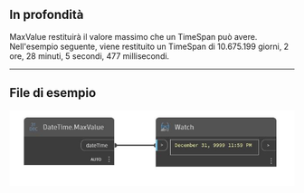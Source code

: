 ## In profondità
MaxValue restituirà il valore massimo che un TimeSpan può avere. Nell'esempio seguente, viene restituito un TimeSpan di 10.675.199 giorni, 2 ore, 28 minuti, 5 secondi, 477 millisecondi.
___
## File di esempio

![MaxValue](./DSCore.DateTime.MaxValue_img.jpg)

